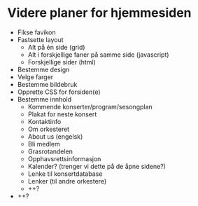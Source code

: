 Videre planer for hjemmesiden
=============================

- Fikse favikon
- Fastsette layout
  - Alt på én side (grid)
  - Alt i forskjellige faner på samme side (javascript)
  - Forskjellige sider (html)
- Bestemme design
- Velge farger
- Bestemme bildebruk
- Opprette CSS for forsiden(e)
- Bestemme innhold
  - Kommende konserter/program/sesongplan
  - Plakat for neste konsert
  - Kontaktinfo
  - Om orkesteret
  - About us (engelsk)
  - Bli medlem
  - Grasrotandelen
  - Opphavsrettsinformasjon
  - Kalender? (trenger vi dette på de åpne sidene?)
  - Lenke til konsertdatabase
  - Lenker (til andre orkestere)
  - ++?
- ++?

